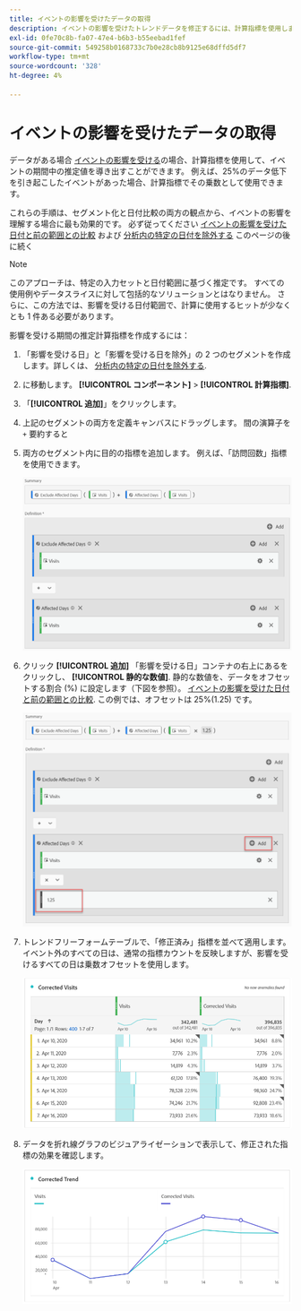 ```yaml
---
title: イベントの影響を受けたデータの取得
description: イベントの影響を受けたトレンドデータを修正するには、計算指標を使用します。
exl-id: 0fe70c8b-fa07-47e4-b6b3-b55eebad1fef
source-git-commit: 549258b0168733c7b0e28cb8b9125e68dffd5df7
workflow-type: tm+mt
source-wordcount: '328'
ht-degree: 4%

---
```


# イベントの影響を受けたデータの取得

データがある場合 [イベントの影響を受ける](overview.md)の場合、計算指標を使用して、イベントの期間中の推定値を導き出すことができます。 例えば、25%のデータ低下を引き起こしたイベントがあった場合、計算指標でその乗数として使用できます。

これらの手順は、セグメント化と日付比較の両方の観点から、イベントの影響を理解する場合に最も効果的です。 必ず従ってください [イベントの影響を受けた日付と前の範囲との比較](compare-dates.md) および [分析内の特定の日付を除外する](segments.md) このページの後に続く

>[!NOTE]
>
>このアプローチは、特定の入力セットと日付範囲に基づく推定です。 すべての使用例やデータスライスに対して包括的なソリューションとはなりません。 さらに、この方法では、影響を受ける日付範囲で、計算に使用するヒットが少なくとも 1 件ある必要があります。

影響を受ける期間の推定計算指標を作成するには：

1. 「影響を受ける日」と「影響を受ける日を除外」の 2 つのセグメントを作成します。詳しくは、 [分析内の特定の日付を除外する](segments.md).
2. に移動します。 **[!UICONTROL コンポーネント]** > **[!UICONTROL 計算指標]**.
3. 「**[!UICONTROL 追加]**」をクリックします。
4. 上記のセグメントの両方を定義キャンバスにドラッグします。 間の演算子を `+` 要約すると
5. 両方のセグメント内に目的の指標を追加します。 例えば、「訪問回数」指標を使用できます。

   ![セグメントビルダー](assets/event_segment_builder.png)

6. クリック **[!UICONTROL 追加]** 「影響を受ける日」コンテナの右上にあるをクリックし、 **[!UICONTROL 静的な数値]**. 静的な数値を、データをオフセットする割合 (%) に設定します（下図を参照）。 [イベントの影響を受けた日付と前の範囲との比較](compare-dates.md). この例では、オフセットは 25%(1.25) です。

   ![静的な数値](assets/event_static_number.png)

7. トレンドフリーフォームテーブルで、「修正済み」指標を並べて適用します。 イベント外のすべての日は、通常の指標カウントを反映しますが、影響を受けるすべての日は乗数オフセットを使用します。

   ![修正指標](assets/event_corrected.png)

8. データを折れ線グラフのビジュアライゼーションで表示して、修正された指標の効果を確認します。

   ![修正された行](assets/event_line.png)
